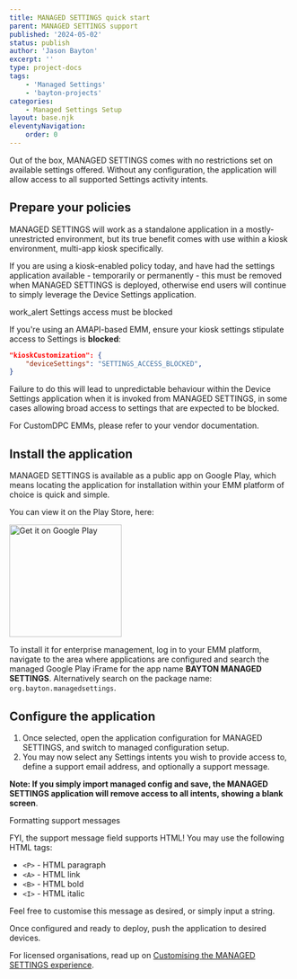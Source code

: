 ```yaml
---
title: MANAGED SETTINGS quick start
parent: MANAGED SETTINGS support
published: '2024-05-02'
status: publish
author: 'Jason Bayton'
excerpt: ''
type: project-docs
tags: 
    - 'Managed Settings'
    - 'bayton-projects'
categories: 
    - Managed Settings Setup
layout: base.njk
eleventyNavigation: 
    order: 0
---
```

<div class="callout">

Out of the box, MANAGED SETTINGS comes with no restrictions set on available settings offered. Without any configuration, the application will allow access to all supported Settings activity intents.

</div>

## Prepare your policies

MANAGED SETTINGS will work as a standalone application in a mostly-unrestricted environment, but its true benefit comes with use within a kiosk environment, multi-app kiosk specifically. 

If you are using a kiosk-enabled policy today, and have had the settings application available - temporarily or permanently - this must be removed when MANAGED SETTINGS is deployed, otherwise end users will continue to simply leverage the Device Settings application.

<div class="callout callout-red">
<div class="callout-heading"><span class="material-symbols-outlined">work_alert</span> Settings access must be blocked</div>

If you're using an AMAPI-based EMM, ensure your kiosk settings stipulate access to Settings is **blocked**:

```json
"kioskCustomization": {
    "deviceSettings": "SETTINGS_ACCESS_BLOCKED",
}
```

Failure to do this will lead to unpredictable behaviour within the Device Settings application when it is invoked from MANAGED SETTINGS, in some cases allowing broad access to settings that are expected to be blocked.

For CustomDPC EMMs, please refer to your vendor documentation.

</div>

## Install the application

MANAGED SETTINGS is available as a public app on Google Play, which means locating the application for installation within your EMM platform of choice is quick and simple. 

You can view it on the Play Store, here: 

<a href='https://play.google.com/store/apps/details?id=org.bayton.managedsettings'><img alt='Get it on Google Play' src='https://play.google.com/intl/en_us/badges/static/images/badges/en_badge_web_generic.png' width="200px"/></a>

To install it for enterprise management, log in to your EMM platform, navigate to the area where applications are configured and search the managed Google Play iFrame for the app name **BAYTON MANAGED SETTINGS**. Alternatively search on the package name: `org.bayton.managedsettings`. 

## Configure the application

1. Once selected, open the application configuration for MANAGED SETTINGS, and switch to managed configuration setup.
2. You may now select any Settings intents you wish to provide access to, define a support email address, and optionally a support message.

**Note: If you simply import managed config and save, the MANAGED SETTINGS application will remove access to all intents, showing a blank screen**.

<div class="callout">
<div class="callout-heading">Formatting support messages</div>

FYI, the support message field supports HTML! You may use the following HTML tags: 

- `<P>` - HTML paragraph 
- `<A>` - HTML link
- `<B>` - HTML bold
- `<I>` - HTML italic

Feel free to customise this message as desired, or simply input a string.

</div>

Once configured and ready to deploy, push the application to desired devices.

For licensed organisations, read up on [Customising the MANAGED SETTINGS experience](/projects/managed-settings/support/customising-managed-settings).